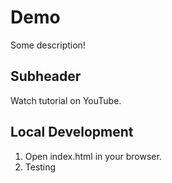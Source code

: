 # Demo

Some description!

## Subheader

Watch tutorial on YouTube.

## Local Development

1. Open index.html in your browser.
2. Testing